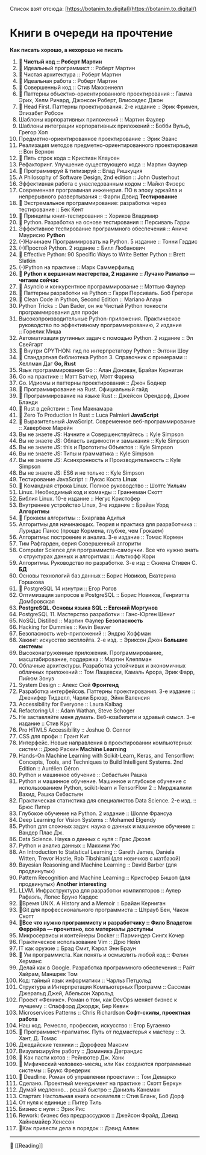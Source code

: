 Список взят отсюда: [https://botanim.to.digital](https://botanim.to.digital/)
# **Книги в очереди на прочтение**
**Как писать хорошо, а нехорошо не писать**
1. 📗 **Чистый код :: Роберт Мартин**
2. 📗 Идеальный программист :: Роберт Мартин
3. 📗 Чистая архитектура :: Роберт Мартин
4. 📗 Идеальная работа :: Роберт Мартин
5. 📗 Совершенный код :: Стив Макконнелл
6. 📗 Паттерны объектно-ориентированного проектирования :: Гамма Эрих, Хелм Ричард, Джонсон Роберт, Влиссидес Джон
7. 📗 Head First. Паттерны проектирования. 2-е издание :: Эрик Фримен, Элизабет Робсон
8. Шаблоны корпоративных приложений :: Мартин Фаулер
9. Шаблоны интеграции корпоративных приложений :: Бобби Вульф, Грегор Хоп
10. Предметно-ориентированное проектирование :: Эрик Эванс
11. Реализация методов предметно-ориентированного проектирования :: Вон Вернон
12. 📗 Пять строк кода :: Кристиан Клаусен
13. Рефакторинг. Улучшение существующего кода :: Мартин Фаулер
14. 📗 Программируй & типизируй :: Влад Ришкуция
15. A Philosophy of Software Design, 2nd edition :: John Ousterhout
16. Эффективная работа с унаследованным кодом :: Майкл Физерс
17. Современная программная инженерия. ПО в эпоху эджайла и непрерывного развертывания :: Фарли Дэвид
**Тестирование**
1. 📗 Экстремальное программирование: разработка через тестирование :: Бек Кент
2. 📗 Принципы юнит-тестирования :: Хориков Владимир
3. 📗 Python. Разработка на основе тестирования :: Персиваль Гарри
4. Эффективное тестирование программного обеспечения :: Аниче Маурисио
**Python**
1. (-)Начинаем Программировать на Python. 5 издание :: Тонни Гэддис
2. (-)Простой Python. 2 издание :: Билл Любанович
3. 📗 Effective Python: 90 Specific Ways to Write Better Python :: Brett Slatkin
4. (-)Python на практике :: Марк Саммерфильд
5. 📗 **Python к вершинам мастерства, 2 издание :: Лучано Рамальо — читаем сейчас**
6. 📗 Asyncio и конкурентное программирование :: Мэттью Фаулер
7. 📗 Паттерны разработки на Python :: Гарри Персиваль. Боб Грегори
8. 📗 Clean Code in Python, Second Edition :: Mariano Anaya
9. Python Tricks :: Dan Bader, он же Чистый Python тонкости программирования для профи
10. Высокопроизводительные Python-приложения. Практическое руководство по эффективному программированию, 2 издание :: Горелик Миша
11. Автоматизация рутинных задач с помощью Python. 2 издание :: Эл Свейгарт
12. 📗 Внутри CPYTHON: гид по интерпретатору Python :: Энтони Шоу
13. 📗 Стандартная библиотека Python 3. Справочник с примерами :: Хеллман Даг
**Go, Rust**
1. Язык программирования Go :: Алан Донован, Брайан Керниган
2. Go на практике :: Мэтт Батчер, Мэтт Фарина
3. Go. Идиомы и паттерны проектирования :: Джон Боднер
4. 📗 Программирование на Rust. Официальный гайд
5. 📗 Программирование на языке Rust :: Джейсон Орендорф, Джим Блэнди
6. 📗 Rust в действии :: Тим Макнамара
7. 📗 Zero To Production In Rust :: Luca Palmieri
**JavaScript**
1. 📗 Выразительный JavaScript. Современное веб-программирование :: Хавербеке Марейн
2. Вы не знаете JS: Начните и Совершенствуйтесь :: Kyle Simpson
3. Вы не знаете JS: Область видимости и замыкания :: Kyle Simpson
4. Вы не знаете JS: this и Прототипы Объектов :: Kyle Simpson
5. Вы не знаете JS: Типы и грамматика :: Kyle Simpson
6. Вы не знаете JS: Асинхронность и Производительность :: Kyle Simpson
7. Вы не знаете JS: ES6 и не только :: Kyle Simpson
8. Тестирование JavaScript :: Лукас Коста
**Linux**
1. 📗 Командная строка Linux. Полное руководство :: Шоттс Уильям
2. Linux. Необходимый код и команды :: Граннеман Скотт
3. Библия Linux. 10-е издание :: Негус Кристофер
4. Внутреннее устройство Linux, 3-е издание :: Брайан Уорд
**Алгоритмы**
1. 📗 Грокаем алгоритмы :: Бхаргава Адитья
2. Алгоритмы для начинающих. Теория и практика для разработчика :: Луридас Панос (проще Кормена, глубже, чем Грокаем)
3. Алгоритмы: построение и анализ. 3-е издание :: Томас Кормен
4. Тим Рафгарден, серия Совершенный алгоритм
5. Computer Science для программиста-самоучки. Все что нужно знать о структурах данных и алгоритмах :: Альтхофф Кори
6. Алгоритмы. Руководство по разработке. 3-е изд :: Скиена Стивен С.
**БД**
1. Основы технологий баз данных :: Борис Новиков, Екатерина Горшкова
2. 📗 PostgreSQL 14 изнутри :: Егор Рогов
3. Оптимизация запросов в PostgreSQL :: Борис Новиков, Генриэтта Домбровская
4. **PostgreSQL. Основы языка SQL :: Евгений Моргунов** 
5. PostgreSQL 11. Мастерство разработки :: Ганс-Юрген Шениг
6. NoSQL Distilled :: Мартин Фаулер
**Безопасность**
1. Hacking for Dummies :: Kevin Beaver
2. Безопасность web-приложений :: Эндрю Хоффман
3. Хакинг: искусство эксплойта. 2-е изд. :: Эриксон Джон
**Большие системы**
1. Высоконагруженные приложения. Программирование, масштабирование, поддержка :: Мартин Клеппман
2. Облачные архитектуры. Разработка устойчивых и экономичных облачных приложений :: Том Лащевски, Камаль Арора, Эрик Фарр, Пийюм Зонуз
3. System Design :: Алекс Сюй
**Фронтенд**
1. Разработка интерфейсов. Паттерны проектирования. 3-е издание :: Дженифер Тидвелл, Чарли Брюэр, Эйнн Валенсия
2. Accessibility for Everyone :: Laura Kalbag
3. Refactoring UI :: Adam Wathan, Steve Schoger
4. Не заставляйте меня думать. Веб-юзабилити и здравый смысл. 3-е издание :: Стив Круг
5. Pro HTML5 Accessibility :: Joshue O. Connor
6. CSS для профи :: Грант Кит
7. Интерфейс. Новые направления в проектировании компьютерных систем :: Джеф Раскин
**Machine Learning**
1. Hands-On Machine Learning with Scikit-Learn, Keras, and Tensorflow: Concepts, Tools, and Techniques to Build Intelligent Systems. 2nd Edition :: Aurélien Géron
2. Python и машинное обучение :: Себастьян Рашка
3. Python и машинное обучение. Машинное и глубокое обучение с использованием Python, scikit-learn и TensorFlow 2 :: Мирджалили Вахид, Рашка Себастьян
4. Практическая статистика для специалистов Data Science. 2-е изд. :: Брюс Питер
5. Глубокое обучение на Python. 2 издание :: Шолле Франсуа
6. Deep Learning for Vision Systems :: Mohamed Elgendy
7. Python для сложных задач: наука о данных и машинное обучение :: Вандер Плас Дж.
8. Data Science. Наука о данных с нуля :: Грас Джоэл
9. Python и анализ данных :: Маккини Уэс
10. An Introduction to Statistical Learning :: Gareth James, Daniela Witten, Trevor Hastie, Rob Tibshirani (для новичков с матбазой)
11. Bayesian Reasoning and Machine Learning :: David Barber (для продвинутых)
12. Pattern Recognition and Machine Learning :: Кристофер Бишоп (для продвинутых)
**Another interesting**
1. LLVM. Инфраструктура для разработки компиляторов :: Аулер Рафаэль, Лопес Бруно Кардос
2. 📗Время UNIX. A History and a Memoir :: Брайан Керниган
3. 📗Git для профессионального программиста :: Штрауб Бен, Чакон Скотт
4. 📗**Все что нужно программисту и разработчику :: Фило Владстон Феррейра — прочитано, все материалы доступны**
5. Микросервисы и контейнеры Docker :: Парминдер Сингх Кочер
6. Практическое использование Vim :: Дрю Нейл
7. IT как оружие :: Брэд Смит, Кэрол Энн Браун
8. 📗 Ум программиста. Как понять и осмыслить любой код :: Фелин Херманс
9. Делай как в Google. Разработка программного обеспечения :: Райт Хайрам, Маншрек Том
10. Код: тайный язык информатики :: Чарльз Петцольд
11. Структура и Интерпретация Компьютерных Программ :: Сассман Джеральд Джей, Абельсон Харольд
12. Проект «Феникс». Роман о том, как DevOps меняет бизнес к лучшему :: Спаффорд Джордж, Бер Кевин
13. Microservices Patterns :: Chris Richardson
**Софт-скилы, проектная работа**
1. Наш код. Ремесло, профессия, искусство :: Егор Бугаенко
2. 📗 Программист-прагматик. Путь от подмастерья к мастеру :: Э. Хант, Д. Томас
3. Джедайские техники :: Дорофеев Максим
4. Визуализируйте работу :: Доминика Деграндис
5. 📗 Как пасти котов :: Рейнвотер Дж. Ханк
6. 📗 Мифический человеко-месяц, или Как создаются программные системы :: Брукс Фредерик
7. 📗 Deadline. Роман об управлении проектами :: Том Демарко
8. Сделано. Проектный менеджмент на практике :: Скотт Беркун
9. Думай медленно… решай быстро :: Даниэль Канеман
10. Стартап: Настольная книга основателя :: Стив Бланк, Боб Дорф
11. От нуля к единице :: Питер Тиль
12. Бизнес с нуля :: Эрик Рис
13. Rework: бизнес без предрассудков :: Джейсон Фрайд, Дэвид Хайнемайер Хенссон
14. 📗Как привести дела в порядок :: Дэвид Аллен

----
📂 [[Reading]]